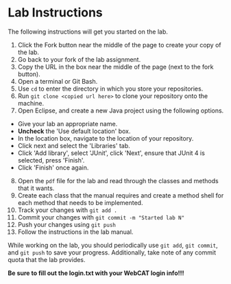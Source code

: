 # Lab Instructions

The following instructions will get you started on the lab.

1. Click the Fork button near the middle of the page to create your copy of the lab.
2. Go back to your fork of the lab assignment.
3. Copy the URL in the box near the middle of the page (next to the fork button).
4. Open a terminal or Git Bash.
5. Use `cd` to enter the directory in which you store your repositories.
6. Run `git clone <copied url here>` to clone your repository onto the machine.
7. Open Eclipse, and create a new Java project using the following options.
 * Give your lab an appropriate name.
 * **Uncheck** the 'Use default location' box.
 * In the location box, navigate to the location of your repository.
 * Click next and select the 'Libraries' tab.
 * Click 'Add library', select 'JUnit', click 'Next', ensure that JUnit 4 is selected, press 'Finish'.
 * Click 'Finish' once again.
8. Open the `pdf` file for the lab and read through the classes and methods that it wants.
9. Create each class that the manual requires and create a method shell for each method that needs to be implemented.
10. Track your changes with `git add .`
11. Commit your changes with `git commit -m "Started lab N"`
12. Push your changes using `git push`
13. Follow the instructions in the lab manual.

While working on the lab, you should periodically use `git add`, `git commit`, and `git push` to save your progress.
Additionally, take note of any commit quota that the lab provides.

**Be sure to fill out the login.txt with your WebCAT login info!!!**
